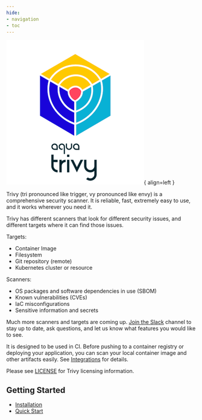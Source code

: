 ```yaml
---
hide:
- navigation
- toc
---
```


![logo](imgs/logo.png){ align=left }

Trivy (tri pronounced like trigger, vy pronounced like envy) is a comprehensive security scanner. It is reliable, fast, extremely easy to use, and it works wherever you need it.

Trivy has different scanners that look for different security issues, and different targets where it can find those issues.

Targets:

- Container Image
- Filesystem
- Git repository (remote)
- Kubernetes cluster or resource

Scanners:

- OS packages and software dependencies in use (SBOM)
- Known vulnerabilities (CVEs)
- IaC misconfigurations
- Sensitive information and secrets

Much more scanners and targets are coming up. [Join the Slack][slack] channel to stay up to date, ask questions, and let us know what features you would like to see.

It is designed to be used in CI. Before pushing to a container registry or deploying your application, you can scan your local container image and other artifacts easily.
See [Integrations][integrations] for details.


Please see [LICENSE][license] for Trivy licensing information.

## Getting Started

- [Installation](./home/installation.md)
- [Quick Start](./home/quickstart.md)

[integrations]: ./tutorials/integrations/index.md
[slack]: https://slack.aquasec.com
[license]:  https://github.com/aquasecurity/trivy/blob/main/LICENSE